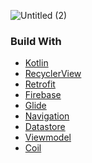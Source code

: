 ![Untitled (2)](https://github.com/Sebatik/Sebatik-app/assets/110832385/56139f61-b14d-4e28-be56-d3d92a28c7db)

<h3>Build With</h3>

- [Kotlin](https://kotlinlang.org/) 
- [RecyclerView](https://developer.android.com/develop/ui/views/layout/recyclerview) 
- [Retrofit](https://github.com/square/retrofit) 
- [Firebase](https://firebase.google.com/) 
- [Glide](https://github.com/bumptech/glide) 
- [Navigation](https://developer.android.com/guide/navigation/get-started) 
- [Datastore](https://developer.android.com/jetpack/androidx/releases/datastore)
- [Viewmodel](https://developer.android.com/topic/libraries/architecture/viewmodel)
- [Coil](https://coil-kt.github.io/coil/) <br>
